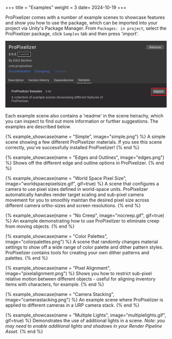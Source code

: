 +++
title = "Examples"
weight = 3
date= 2024-10-19
+++

ProPixelizer comes with a number of example scenes to showcase features and show you how to use the package, which can be imported into your project via Unity's Package Manager.
From `Packages: in project`, select the ProPixelizer package, click `Samples` tab and then press 'import'.

![Example of how to install samples](how_to_install.png)

Each example scene also contains a 'readme' in the scene heirachy, which you can inspect to find out more information or further suggestions.
The examples are described below.

{% example_showcase(name = "Simple", image="simple.png") %}
A simple scene showing a few different ProPixelizer materials. If you see this scene correctly, you've successfully installed ProPixelizer! 
{% end %}

{% example_showcase(name = "Edges and Outlines", image="edges.png") %} 
Shows off the different edge and outline options in ProPixelizer.
{% end %}

{% example_showcase(name = "World Space Pixel Size", image="worldspacepixelsize.gif", gif=true) %} 
A scene that configures a camera to use pixel sizes defined in world-space units. ProPixelizer automatically handles render target scaling and sub-pixel camera movement for you to smoothly maintan the desired pixel size across different camera ortho-sizes and screen resolutions.
{% end %}

{% example_showcase(name = "No Creep", image="nocreep.gif", gif=true) %} 
An example demonstrating how to use ProPixelizer to eliminate creep from moving objects.
{% end %}

{% example_showcase(name = "Color Palettes", image="colorpalettes.png") %} 
A scene that randomly changes material settings to show off a wide range of color palette and dither pattern styles. ProPixelizer contains tools for creating your own dither patterns and palettes.
{% end %}

{% example_showcase(name = "Pixel Alignment", image="pixelalignment.png") %} 
Shows you how to restrict sub-pixel relative motion between different objects - useful for aligning inventory items with characters, for example.
{% end %}

{% example_showcase(name = "Camera Stacking", image="camerastacking.png") %} 
An example scene where ProPixelizer is applied to different cameras in a URP camera stack.
{% end %}

{% example_showcase(name = "Multiple Lights", image="multiplelights.gif", gif=true) %} 
Demonstrates the use of additional lights in a scene.
_Note: you may need to enable additional lights and shadows in your Render Pipeline Asset._
{% end %}
